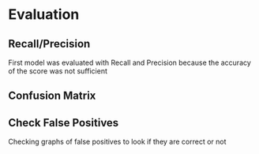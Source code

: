 # Evaluation

## Recall/Precision
First model was evaluated with Recall and Precision because the accuracy of the score was not sufficient

## Confusion Matrix

## Check False Positives
Checking graphs of false positives to look if they are correct or not
